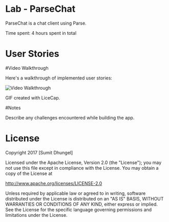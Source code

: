 # Lab - ParseChat

ParseChat is a chat client using Parse.

Time spent: 4 hours spent in total

# User Stories

#Video Walkthrough

Here's a walkthrough of implemented user stories:

<img src='http://i.imgur.com/oAEOYRx.gif' title='Video Walkthrough' width='' alt='Video Walkthrough' />

GIF created with LiceCap.

#Notes

Describe any challenges encountered while building the app.

#  License

Copyright 2017 [Sumit Dhungel]

Licensed under the Apache License, Version 2.0 (the "License"); you may not use this file except in compliance with the License. You may obtain a copy of the License at

http://www.apache.org/licenses/LICENSE-2.0

Unless required by applicable law or agreed to in writing, software distributed under the License is distributed on an "AS IS" BASIS, WITHOUT WARRANTIES OR CONDITIONS OF ANY KIND, either express or implied. See the License for the specific language governing permissions and limitations under the License.
